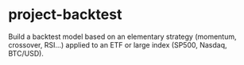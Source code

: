 # project-backtest
Build a backtest model based on an elementary strategy (momentum, crossover, RSI…) applied to an ETF or large index (SP500, Nasdaq, BTC/USD).
